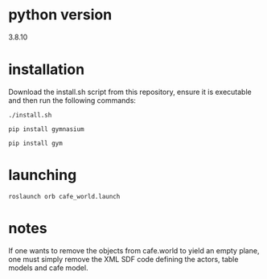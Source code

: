 # python version
3.8.10

# installation
Download the install.sh script from this repository, ensure it is executable and then run the following commands:

```./install.sh```

```pip install gymnasium```

```pip install gym```

# launching
```roslaunch orb cafe_world.launch```

# notes
If one wants to remove the objects from cafe.world to yield an empty plane, one must simply remove the XML SDF code defining the actors, table models and cafe model.

